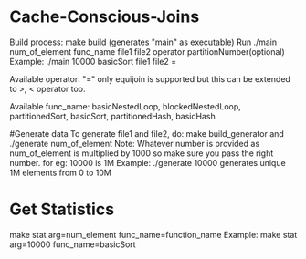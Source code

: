 # Cache-Conscious-Joins
Build process: make build (generates "main" as executable)
Run ./main num_of_element func_name file1 file2 operator partitionNumber(optional)
Example: ./main 10000 basicSort file1 file2 =

Available operator: "=" only equijoin is supported but this can be extended to >, < operator too.

Available func_name: basicNestedLoop, blockedNestedLoop, partitionedSort, basicSort, partitionedHash, basicHash

#Generate data
To generate file1 and file2, do: make build_generator and ./generate num_of_element
Note: Whatever number is provided as num_of_element is multiplied by 1000 so make sure you pass the right number. for eg: 10000 is 1M
Example: ./generate 10000 generates unique 1M elements from 0 to 10M 

# Get Statistics 
make stat arg=num_element func_name=function_name
Example: make stat arg=10000 func_name=basicSort
		
